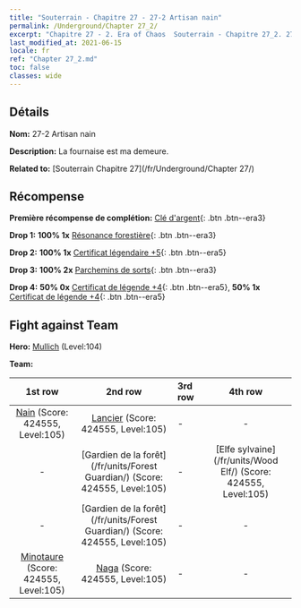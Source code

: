 ```yaml
---
title: "Souterrain - Chapitre 27 - 27-2 Artisan nain"
permalink: /Underground/Chapter 27_2/
excerpt: "Chapitre 27 - 2. Era of Chaos  Souterrain - Chapitre 27_2. 27-2 Artisan nain"
last_modified_at: 2021-06-15
locale: fr
ref: "Chapter 27_2.md"
toc: false
classes: wide
---
```


## Détails

 **Nom:** 27-2 Artisan nain

 **Description:** La fournaise est ma demeure.

 **Related to:** [Souterrain Chapitre 27](/fr/Underground/Chapter 27/)

## Récompense

 **Première récompense de complétion:** [Clé d'argent](/ItemsFR/con_693/){: .btn .btn--era3}

 **Drop 1:** **100% 1x** [Résonance forestière](/ItemsFR/her_465/){: .btn .btn--era3}

 **Drop 2:** **100% 1x** [Certificat légendaire +5](/ItemsFR/mat_102/){: .btn .btn--era5}

 **Drop 3:** **100% 2x** [Parchemins de sorts](/ItemsFR/con_694/){: .btn .btn--era3}

 **Drop 4:** **50% 0x** [Certificat de légende +4](/ItemsFR/mat_95/){: .btn .btn--era5}, **50% 1x** [Certificat de légende +4](/ItemsFR/mat_95/){: .btn .btn--era5}


## Fight against Team
 **Hero:** [Mullich](/fr/heroes/Mullich/) (Level:104)

 **Team:**


  | 1st row | 2nd row | 3rd row | 4th row |
  |:----:|:----:|:----|:----:|
  | [Nain](/fr/units/Dwarf/) (Score: 424555, Level:105)  | [Lancier](/fr/units/Pikeman/) (Score: 424555, Level:105)  | - | - |
  | - | [Gardien de la forêt](/fr/units/Forest Guardian/) (Score: 424555, Level:105)  | - | [Elfe sylvaine](/fr/units/Wood Elf/) (Score: 424555, Level:105)  |
  | - | [Gardien de la forêt](/fr/units/Forest Guardian/) (Score: 424555, Level:105)  | - | - |
  | [Minotaure](/fr/units/Minotaur/) (Score: 424555, Level:105)  | [Naga](/fr/units/Naga/) (Score: 424555, Level:105)  | - | - |


